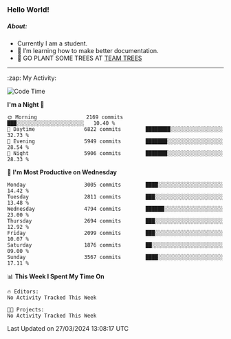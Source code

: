 ### Hello World!

##### About:
- Currently I am a student.
- 🌱 I’m learning how to make better documentation.
- 🌱 GO PLANT SOME TREES AT [TEAM TREES](https://teamtrees.org/)

---
  <summary>:zap: My Activity:</summary>
  
<!--START_SECTION:waka-->
![Code Time](http://img.shields.io/badge/Code%20Time-1%2C303%20hrs%2044%20mins-blue)

**I'm a Night 🦉** 

```text
🌞 Morning                2169 commits        ███░░░░░░░░░░░░░░░░░░░░░░   10.40 % 
🌆 Daytime                6822 commits        ████████░░░░░░░░░░░░░░░░░   32.73 % 
🌃 Evening                5949 commits        ███████░░░░░░░░░░░░░░░░░░   28.54 % 
🌙 Night                  5906 commits        ███████░░░░░░░░░░░░░░░░░░   28.33 % 
```
📅 **I'm Most Productive on Wednesday** 

```text
Monday                   3005 commits        ████░░░░░░░░░░░░░░░░░░░░░   14.42 % 
Tuesday                  2811 commits        ███░░░░░░░░░░░░░░░░░░░░░░   13.48 % 
Wednesday                4794 commits        ██████░░░░░░░░░░░░░░░░░░░   23.00 % 
Thursday                 2694 commits        ███░░░░░░░░░░░░░░░░░░░░░░   12.92 % 
Friday                   2099 commits        ███░░░░░░░░░░░░░░░░░░░░░░   10.07 % 
Saturday                 1876 commits        ██░░░░░░░░░░░░░░░░░░░░░░░   09.00 % 
Sunday                   3567 commits        ████░░░░░░░░░░░░░░░░░░░░░   17.11 % 
```


📊 **This Week I Spent My Time On** 

```text
🔥 Editors: 
No Activity Tracked This Week

🐱‍💻 Projects: 
No Activity Tracked This Week
```


 Last Updated on 27/03/2024 13:08:17 UTC
<!--END_SECTION:waka-->
